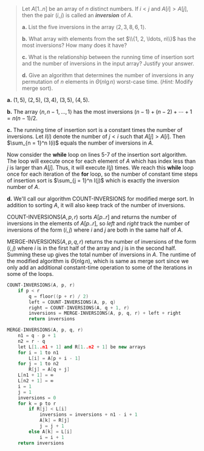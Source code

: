 > Let $A[1..n]$ be an array of $n$ distinct numbers. If $i < j$ and $A[i] > A[j]$, then the pair $(i, j)$ is called an **_inversion_** of $A$.
>
> **a.** List the five inversions in the array $\langle 2, 3, 8, 6, 1 \rangle$.
>
> **b.** What array with elements from the set $\\{1, 2, \ldots, n\\}$ has the most inversions? How many does it have?
>
> **c.** What is the relationship between the running time of insertion sort and the number of inversions in the input array? Justify your answer.
>
> **d.** Give an algorithm that determines the number of inversions in any permutation of $n$ elements in $\Theta(n\lg n)$ worst-case time. ($\textit{Hint:}$ Modify merge sort).

**a.** $(1, 5)$, $(2, 5)$, $(3, 4)$, $(3, 5)$, $(4, 5)$.

**b.** The array $\langle n, n - 1, \dots, 1 \rangle$ has the most inversions $(n - 1) + (n - 2) + \cdots + 1 = n(n - 1) / 2$.

**c.** The running time of insertion sort is a constant times the number of inversions. Let $I(i)$ denote the number of $j < i$ such that $A[j] > A[i]$. Then $\sum_{n = 1}^n I(i)$ equals the number of inversions in $A$.

Now consider the **while** loop on lines 5-7 of the insertion sort algorithm. The loop will execute once for each element of $A$ which has index less than $j$ is larger than $A[j]$. Thus,
it will execute $I(j)$ times. We reach this **while** loop once for each iteration
of the **for** loop, so the number of constant time steps of insertion sort is $\sum_{j = 1}^n I(j)$ which is exactly the inversion number of $A$.

**d.** We'll call our algorithm $\text{COUNT-INVERSIONS}$ for modified merge sort. In addition to sorting $A$, it will also keep track of the number of inversions.

$\text{COUNT-INVERSIONS}(A, p, r)$ sorts $A[p..r]$ and returns the number of inversions in the elements of $A[p..r]$, so $left$ and $right$ track the number of inversions of the form $(i, j)$ where $i$ and $j$ are both in the same half of $A$.

$\text{MERGE-INVERSIONS}(A, p, q, r)$ returns the number of inversions of the form $(i, j)$ where $i$ is in the first half of the array and $j$ is in the second half. Summing these up gives the total number of inversions in $A$. The runtime of the modified algorithm is $\Theta(n\lg n)$, which is same as merge sort since we only add an additional constant-time operation to some of the iterations in some of the loops.

```cpp
COUNT-INVERSIONS(A, p, r)
    if p < r
        q = floor((p + r) / 2)
        left = COUNT-INVERSIONS(A, p, q)
        right = COUNT-INVERSIONS(A, q + 1, r)
        inversions = MERGE-INVERSIONS(A, p, q, r) + left + right
        return inversions
```

```cpp
MERGE-INVERSIONS(A, p, q, r)
    n1 = q - p + 1
    n2 = r - q
    let L[1..n1 + 1] and R[1..n2 + 1] be new arrays
    for i = 1 to n1
        L[i] = A[p + i - 1]
    for j = 1 to n2
        R[j] = A[q + j]
    L[n1 + 1] = ∞
    L[n2 + 1] = ∞
    i = 1
    j = 1
    inversions = 0
    for k = p to r
        if R[j] < L[i]
            inversions = inversions + n1 - i + 1
            A[k] = R[j]
            j = j + 1
        else A[k] = L[i]
            i = i + 1
    return inversions
```
